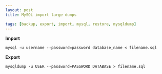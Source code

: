 ```yaml
---
layout: post
title: MySQL import large dumps

tags: [backup, export, import, mysql, restore, mysqldump]
---
```


**Import**

    mysql -u username --password=password database_name < filename.sql

**Export**

    mysqldump -u USER --password=PASSWORD DATABASE > filename.sql
